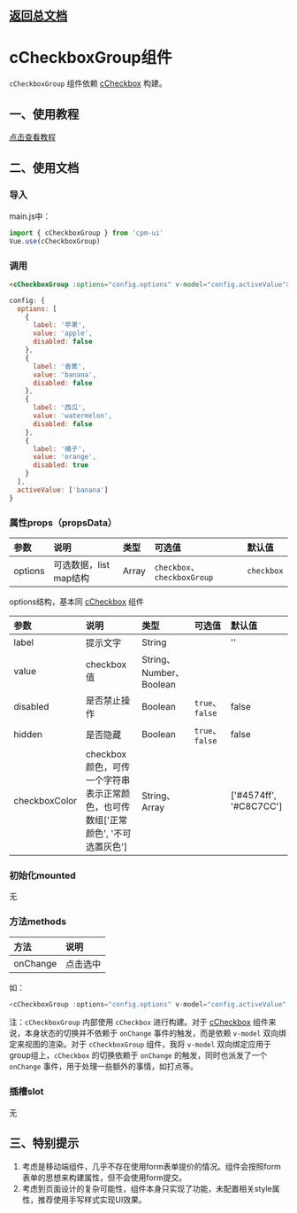 ## [返回总文档](https://github.com/cpm828/cpm-ui)


# cCheckboxGroup组件

`cCheckboxGroup` 组件依赖 [cCheckbox](https://github.com/cpm828/cpm828.github.io/blob/master/cpm_ui/document/cCheckbox.md) 构建。


## 一、使用教程
[点击查看教程](https://cpm828.github.io/cpm_ui/demo/index.html#/checkboxgroup)



## 二、使用文档
### 导入
main.js中：
```js
import { cCheckboxGroup } from 'cpm-ui'
Vue.use(cCheckboxGroup)
```

### 调用
```html
<cCheckboxGroup :options="config.options" v-model="config.activeValue"></cCheckboxGroup>
```
```js
config: {
  options: [
    {
      label: '苹果',
      value: 'apple',
      disabled: false
    },
    {
      label: '香蕉',
      value: 'banana',
      disabled: false
    },
    {
      label: '西瓜',
      value: 'watermelon',
      disabled: false
    },
    {
      label: '橘子',
      value: 'orange',
      disabled: true
    }
  ],
  activeValue: ['banana']
}
```

### 属性props（propsData）
|参数|说明|类型|可选值|默认值|
|:---|:---|:---|:---|:---|
|options|可选数据，list map结构|Array|`checkbox`、`checkboxGroup`|`checkbox`|

options结构，基本同 [cCheckbox](https://github.com/cpm828/cpm828.github.io/blob/master/cpm_ui/document/cCheckbox.md) 组件

|参数|说明|类型|可选值|默认值|
|:---|:---|:---|:---|:---|
|label|提示文字|String||''|
|value|checkbox值|String、Number、Boolean|||
|disabled|是否禁止操作|Boolean|`true`、`false`|false|
|hidden|是否隐藏|Boolean|`true`、`false`|false|
|checkboxColor|checkbox颜色，可传一个字符串表示正常颜色，也可传数组['正常颜色', '不可选置灰色']|String、Array||['#4574ff', '#C8C7CC']|

### 初始化mounted
无

### 方法methods
|方法|说明|
|:---|:---|
|onChange|点击选中|

如：
```js
<cCheckboxGroup :options="config.options" v-model="config.activeValue" @onChange="onChange"></cCheckboxGroup>
```

注：`cCheckboxGroup` 内部使用 `cCheckbox` 进行构建。对于 [cCheckbox](https://github.com/cpm828/cpm828.github.io/blob/master/cpm_ui/document/cCheckbox.md) 组件来说，本身状态的切换并不依赖于 `onChange` 事件的触发，而是依赖 `v-model` 双向绑定来视图的渲染。对于 `cCheckboxGroup` 组件，我将 `v-model` 双向绑定应用于group组上，`cCheckbox` 的切换依赖于 `onChange` 的触发，同时也派发了一个 `onChange` 事件，用于处理一些额外的事情，如打点等。

### 插槽slot
无



## 三、特别提示
1. 考虑是移动端组件，几乎不存在使用form表单提价的情况。组件会按照form表单的思想来构建属性，但不会使用form提交。<br>
2. 考虑到页面设计的复杂可能性，组件本身只实现了功能，未配置相关style属性，推荐使用手写样式实现UI效果。